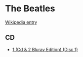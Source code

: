 # The Beatles

[Wikipedia entry](https://en.wikipedia.org/wiki/The_Beatles)

## CD

- [1 (Cd & 2 Bluray Edition) (Disc 1)](1_Cd_and_2_Bluray_Edition_Disc_1.md)
